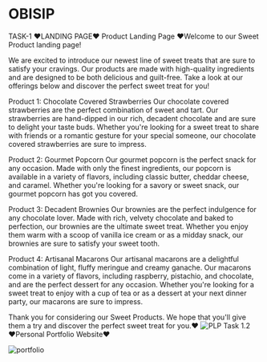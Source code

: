 # OBISIP
TASK-1 ♥LANDING PAGE♥
Product Landing Page
♥Welcome to our Sweet Product landing page!

We are excited to introduce our newest line of sweet treats that are sure to satisfy your cravings. Our products are made with high-quality ingredients and are designed to be both delicious and guilt-free. Take a look at our offerings below and discover the perfect sweet treat for you!

Product 1: Chocolate Covered Strawberries
Our chocolate covered strawberries are the perfect combination of sweet and tart. Our strawberries are hand-dipped in our rich, decadent chocolate and are sure to delight your taste buds. Whether you're looking for a sweet treat to share with friends or a romantic gesture for your special someone, our chocolate covered strawberries are sure to impress.

Product 2: Gourmet Popcorn
Our gourmet popcorn is the perfect snack for any occasion. Made with only the finest ingredients, our popcorn is available in a variety of flavors, including classic butter, cheddar cheese, and caramel. Whether you're looking for a savory or sweet snack, our gourmet popcorn has got you covered.

Product 3: Decadent Brownies
Our brownies are the perfect indulgence for any chocolate lover. Made with rich, velvety chocolate and baked to perfection, our brownies are the ultimate sweet treat. Whether you enjoy them warm with a scoop of vanilla ice cream or as a midday snack, our brownies are sure to satisfy your sweet tooth.

Product 4: Artisanal Macarons
Our artisanal macarons are a delightful combination of light, fluffy meringue and creamy ganache. Our macarons come in a variety of flavors, including raspberry, pistachio, and chocolate, and are the perfect dessert for any occasion. Whether you're looking for a sweet treat to enjoy with a cup of tea or as a dessert at your next dinner party, our macarons are sure to impress.

Thank you for considering our Sweet Products. We hope that you'll give them a try and discover the perfect sweet treat for you.♥
![PLP](https://user-images.githubusercontent.com/108932181/225537198-56dcf678-3c4c-455a-a0db-ededab245cfb.PNG)
Task 1.2
♥Personal Portfolio Website♥

![portfolio](https://user-images.githubusercontent.com/108932181/226195012-b696a827-b199-4f72-9e3d-db4734da3e60.PNG)
